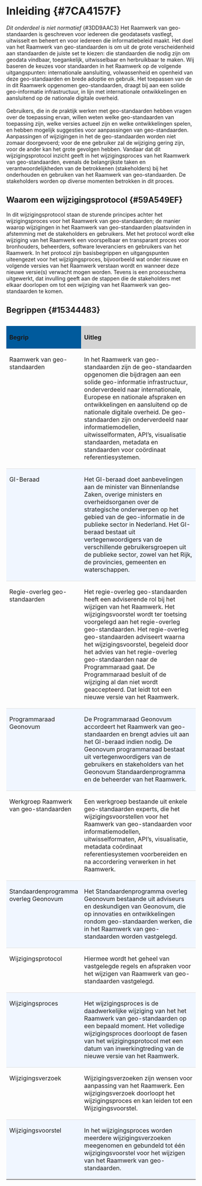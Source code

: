 # Inleiding {#7CA4157F}

*Dit onderdeel is niet normatief* {#3DD9AAC3}
Het Raamwerk van geo-standaarden is geschreven voor iedereen die geodatasets vastlegt, uitwisselt en beheert en voor iedereen die informatiebeleid maakt. Het doel van het Raamwerk van geo-standaarden is om uit de grote verscheidenheid aan standaarden de juiste set te kiezen: die standaarden die nodig zijn om geodata vindbaar, toegankelijk, uitwisselbaar en herbruikbaar te maken. Wij baseren de keuzes voor standaarden in het Raamwerk op de volgende uitgangspunten: internationale aansluiting, volwassenheid en openheid van deze geo-standaarden en brede adoptie en gebruik. Het toepassen van de in dit Raamwerk opgenomen geo-standaarden, draagt bij aan een solide geo-informatie infrastructuur, in lijn met internationale ontwikkelingen en aansluitend op de nationale digitale overheid.
<br/>
<br/>
Gebruikers, die in de praktijk werken met geo-standaarden hebben vragen over de toepassing ervan, willen weten welke geo-standaarden van toepassing zijn, welke versies actueel zijn en welke ontwikkelingen spelen, en hebben mogelijk suggesties voor aanpassingen van geo-standaarden. Aanpassingen of wijzigingen in het de geo-standaarden worden niet zomaar doorgevoerd; voor de ene gebruiker zal de wijziging gering zijn, voor de ander kan het grote gevolgen hebben.  Vandaar dat dit wijzigingsprotocol inzicht geeft in het wijzigingsproces van het Raamwerk van geo-standaarden, evenals de belangrijkste taken en verantwoordelijkheden van de betrokkenen (stakeholders) bij het onderhouden en gebruiken van het Raamwerk van geo-standaarden. De stakeholders worden op diverse momenten betrokken in dit proces.

## Waarom een wijzigingsprotocol {#59A549EF}
In dit wijzigingsprotocol staan de sturende principes achter het wijzigingsproces voor het Raamwerk van geo-standaarden; de manier waarop wijzigingen in het Raamwerk van geo-standaarden plaatsvinden in afstemming met de stakeholders en gebruikers. Met het protocol wordt elke wijziging van het Raamwerk een voorspelbaar en transparant proces voor bronhouders, beheerders, software leveranciers en gebruikers van het Raamwerk. In het protocol zijn basisbegrippen en uitgangspunten uiteengezet voor het wijzigingsproces, bijvoorbeeld wat onder nieuwe en volgende versies van het Raamwerk verstaan wordt en wanneer deze nieuwe versie(s) verwacht mogen worden. Tevens is een processchema uitgewerkt, dat invulling geeft aan de stappen die de stakeholders met elkaar doorlopen om tot een wijziging van het Raamwerk van geo-standaarden te komen.

## Begrippen {#15344483}
<table style='width: 100%;'><caption></caption>
<colgroup><col id='col1' style='width: 30.78895233655751%;'>
<col id='col2' style='width: 69.2110476634425%;'>
</colgroup>
<thead valign='top'><tr><th align='left' style='border-top: 0pt none #000000; border-left: 0pt none #000000; border-bottom: 0pt none #000000; border-right: 0pt none #000000; background-color: #005A9C;'><p id='11350A7E'>Begrip</th>
<th align='left' style='border-top: 0pt none #000000; border-left: 0pt none #000000; border-bottom: 0pt none #000000; border-right: 0pt none #000000; background-color: #D3D3D3;'><p id='3AE04064'>Uitleg</th>
</tr>
</thead>
<tbody valign='top'><tr><td align='left' style='border-top: 0.75pt solid #DDDDDD; border-left: 0pt none #000000; border-bottom: 0pt none #000000; border-right: 0pt none #000000; background-color: none;'><p id='1EF8A4C9'>Raamwerk van geo-standaarden</td>
<td align='left' style='border-top: 0.75pt solid #DDDDDD; border-left: 0pt none #000000; border-bottom: 0pt none #000000; border-right: 0pt none #000000; background-color: none;'><p id='43D68896'>In het Raamwerk van geo-standaarden zijn de geo-standaarden opgenomen die bijdragen aan een solide geo-informatie infrastructuur, onderverdeeld naar  internationale, Europese en nationale afspraken en ontwikkelingen en aansluitend op de nationale digitale overheid. De geo-standaarden zijn onderverdeeld naar informatiemodellen, uitwisselformaten, API’s, visualisatie standaarden, metadata en standaarden voor coördinaat referentiesystemen. </td>
</tr>
<tr><td align='left' style='border-top: 0.75pt solid #DDDDDD; border-left: 0pt none #000000; border-bottom: 0pt none #000000; border-right: 0pt none #000000; background-color: #F0F6FF;'><p class='space-after' id='55BDFDD7'>GI-Beraad</td>
<td align='left' style='border-top: 0.75pt solid #DDDDDD; border-left: 0pt none #000000; border-bottom: 0pt none #000000; border-right: 0pt none #000000; background-color: #F0F6FF;'><p id='04D9DE47'>Het GI-beraad doet aanbevelingen aan de minister van Binnenlandse Zaken, overige ministers en overheidsorganen over de strategische onderwerpen op het gebied van de geo-informatie in de publieke sector in Nederland. Het GI-beraad bestaat uit vertegenwoordigers van de verschillende gebruikersgroepen uit de publieke sector, zowel van het Rijk, de provincies, gemeenten en waterschappen.  </td>
</tr>
<tr><td align='left' style='border-top: 0.75pt solid #DDDDDD; border-left: 0pt none #000000; border-bottom: 0pt none #000000; border-right: 0pt none #000000; background-color: none;'><p class='space-after' id='34EC80AB'>Regie-overleg geo-standaarden</td>
<td align='left' style='border-top: 0.75pt solid #DDDDDD; border-left: 0pt none #000000; border-bottom: 0pt none #000000; border-right: 0pt none #000000; background-color: none;'><p id='553870B6'>Het regie-overleg geo-standaarden heeft een adviserende rol bij het wijzigen van het Raamwerk. Het wijzigingsvoorstel wordt ter toetsing voorgelegd aan het regie-overleg geo-standaarden. Het regie-overleg geo-standaarden adviseert waarna het wijzigingsvoorstel, begeleid door het advies van het regie-overleg geo-standaarden naar de Programmaraad gaat. De Programmaraad besluit of de wijziging al dan niet wordt geaccepteerd. Dat leidt tot een nieuwe versie van het Raamwerk.</td>
</tr>
<tr><td align='left' style='border-top: 0.75pt solid #DDDDDD; border-left: 0pt none #000000; border-bottom: 0pt none #000000; border-right: 0pt none #000000; background-color: #F0F6FF;'><p id='14559989'>Programmaraad Geonovum</td>
<td align='left' style='border-top: 0.75pt solid #DDDDDD; border-left: 0pt none #000000; border-bottom: 0pt none #000000; border-right: 0pt none #000000; background-color: #F0F6FF;'><p id='32EFE886'>De Programmaraad Geonovum accordeert het Raamwerk van geo-standaarden en brengt advies uit aan het GI-beraad indien nodig. De Geonovum programmaraad bestaat uit vertegenwoordigers van de gebruikers en stakeholders van het Geonovum Standaardenprogramma en de beheerder van het Raamwerk.</td>
</tr>
<tr><td align='left' style='border-top: 0.75pt solid #DDDDDD; border-left: 0pt none #000000; border-bottom: 0pt none #000000; border-right: 0pt none #000000; background-color: none;'><p id='0BFC95EB'>Werkgroep Raamwerk van geo-standaarden</td>
<td align='left' style='border-top: 0.75pt solid #DDDDDD; border-left: 0pt none #000000; border-bottom: 0pt none #000000; border-right: 0pt none #000000; background-color: none;'><p id='74100686'>Een werkgroep bestaande uit enkele geo-standaarden experts, die het wijzigingsvoorstellen voor het Raamwerk van geo-standaarden voor informatiemodellen, uitwisselformaten, API’s, visualisatie, metadata coördinaat referentiesystemen voorbereiden en na accordering verwerken in het Raamwerk. </td>
</tr>
<tr><td align='left' style='border-top: 0.75pt solid #DDDDDD; border-left: 0pt none #000000; border-bottom: 0pt none #000000; border-right: 0pt none #000000; background-color: #F0F6FF;'><p id='4D8CB117'>Standaardenprogramma overleg Geonovum</td>
<td align='left' style='border-top: 0.75pt solid #DDDDDD; border-left: 0pt none #000000; border-bottom: 0pt none #000000; border-right: 0pt none #000000; background-color: #F0F6FF;'><p id='2972A050'>Het Standaardenprogramma overleg Geonovum bestaande uit adviseurs en deskundigen van Geonovum, die op innovaties en ontwikkelingen rondom geo-standaarden werken, die in het Raamwerk van geo-standaarden worden vastgelegd.</td>
</tr>
<tr><td align='left' style='border-top: 0.75pt solid #DDDDDD; border-left: 0pt none #000000; border-bottom: 0pt none #000000; border-right: 0pt none #000000; background-color: none;'><p id='2E580ABF'>Wijzigingsprotocol</td>
<td align='left' style='border-top: 0.75pt solid #DDDDDD; border-left: 0pt none #000000; border-bottom: 0pt none #000000; border-right: 0pt none #000000; background-color: none;'><p id='02A10CD8'>Hiermee wordt het geheel van vastgelegde regels en afspraken voor het wijzigen van Raamwerk van geo-standaarden vastgelegd.</td>
</tr>
<tr><td align='left' style='border-top: 0.75pt solid #DDDDDD; border-left: 0pt none #000000; border-bottom: 0pt none #000000; border-right: 0pt none #000000; background-color: #F0F6FF;'><p id='14E35469'>Wijzigingsproces</td>
<td align='left' style='border-top: 0.75pt solid #DDDDDD; border-left: 0pt none #000000; border-bottom: 0pt none #000000; border-right: 0pt none #000000; background-color: #F0F6FF;'><p id='702A03CD'>Het wijzigingsproces is de daadwerkelijke wijziging van het het Raamwerk van geo-standaarden op een bepaald moment. Het volledige wijzigingsproces doorloopt de fasen van het wijzigingsprotocol met een datum van inwerkingtreding van de nieuwe versie van het Raamwerk.</td>
</tr>
<tr><td align='left' style='border-top: 0.75pt solid #DDDDDD; border-left: 0pt none #000000; border-bottom: 0pt none #000000; border-right: 0pt none #000000; background-color: none;'><p id='49AB903F'>Wijzigingsverzoek</td>
<td align='left' style='border-top: 0.75pt solid #DDDDDD; border-left: 0pt none #000000; border-bottom: 0pt none #000000; border-right: 0pt none #000000; background-color: none;'><p id='55C9A13E'>Wijzigingsverzoeken zijn wensen voor aanpassing van het Raamwerk. Een wijzigingsverzoek doorloopt het wijzigingsproces en kan leiden tot een Wijzigingsvoorstel.</td>
</tr>
<tr><td align='left' style='border-top: 0.75pt solid #DDDDDD; border-left: 0pt none #000000; border-bottom: 0pt none #000000; border-right: 0pt none #000000; background-color: #F0F6FF;'><p id='150E5767'>Wijzigingsvoorstel</td>
<td align='left' style='border-top: 0.75pt solid #DDDDDD; border-left: 0pt none #000000; border-bottom: 0pt none #000000; border-right: 0pt none #000000; background-color: #F0F6FF;'><p id='623BD2DF'>In het wijzigingsproces worden meerdere wijzigingsverzoeken meegenomen en gebundeld tot één wijzigingsvoorstel voor het wijzigen van het Raamwerk van geo-standaarden.</td>
</tr>
</tbody>
</table>

